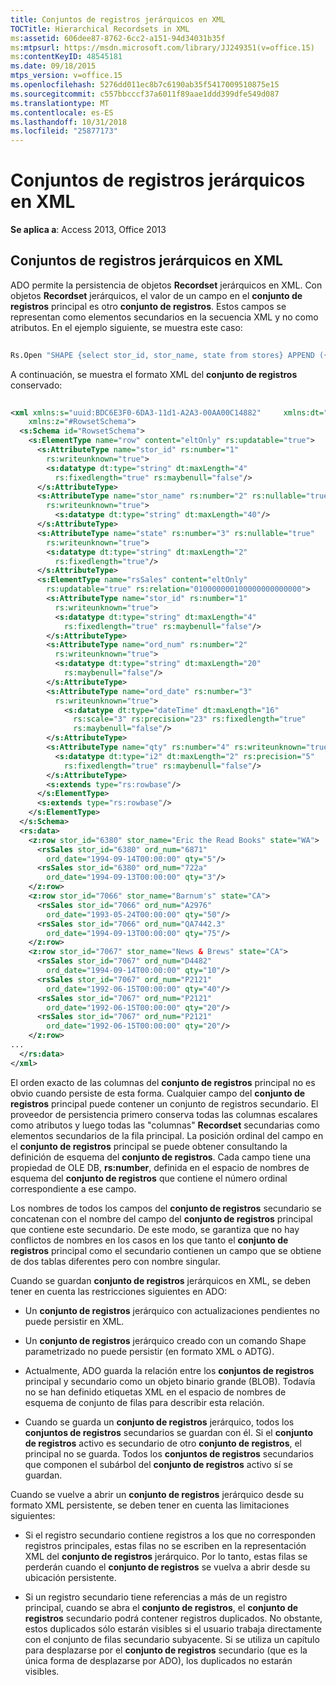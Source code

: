 ```yaml
---
title: Conjuntos de registros jerárquicos en XML
TOCTitle: Hierarchical Recordsets in XML
ms:assetid: 606dee87-8762-6cc2-a151-94d34031b35f
ms:mtpsurl: https://msdn.microsoft.com/library/JJ249351(v=office.15)
ms:contentKeyID: 48545181
ms.date: 09/18/2015
mtps_version: v=office.15
ms.openlocfilehash: 5276dd011ec8b7c6190ab35f5417009510875e15
ms.sourcegitcommit: c557bbcccf37a6011f89aae1ddd399dfe549d087
ms.translationtype: MT
ms.contentlocale: es-ES
ms.lasthandoff: 10/31/2018
ms.locfileid: "25877173"
---
```

# <a name="hierarchical-recordsets-in-xml"></a>Conjuntos de registros jerárquicos en XML


**Se aplica a**: Access 2013, Office 2013

## <a name="hierarchical-recordsets-in-xml"></a>Conjuntos de registros jerárquicos en XML

ADO permite la persistencia de objetos **Recordset** jerárquicos en XML. Con objetos **Recordset** jerárquicos, el valor de un campo en el **conjunto de registros** principal es otro **conjunto de registros**. Estos campos se representan como elementos secundarios en la secuencia XML y no como atributos. En el ejemplo siguiente, se muestra este caso:

```vb 
 
Rs.Open "SHAPE {select stor_id, stor_name, state from stores} APPEND ({select stor_id, ord_num, ord_date, qty from sales} AS rsSales RELATE stor_id TO stor_id)", "Provider=MSDataShape;DSN=pubs;UID=MyUserId;PWD=MyPassword;" 
```

A continuación, se muestra el formato XML del **conjunto de registros** conservado:

```xml 
 
<xml xmlns:s="uuid:BDC6E3F0-6DA3-11d1-A2A3-00AA00C14882"     xmlns:dt="uuid:C2F41010-65B3-11d1-A29F-00AA00C14882"     xmlns:rs="urn:schemas-microsoft-com:rowset"  
    xmlns:z="#RowsetSchema">  
  <s:Schema id="RowsetSchema">  
    <s:ElementType name="row" content="eltOnly" rs:updatable="true">  
      <s:AttributeType name="stor_id" rs:number="1"  
        rs:writeunknown="true">  
        <s:datatype dt:type="string" dt:maxLength="4"  
          rs:fixedlength="true" rs:maybenull="false"/>  
      </s:AttributeType>  
      <s:AttributeType name="stor_name" rs:number="2" rs:nullable="true"  
        rs:writeunknown="true">  
          <s:datatype dt:type="string" dt:maxLength="40"/>  
      </s:AttributeType>  
      <s:AttributeType name="state" rs:number="3" rs:nullable="true"  
        rs:writeunknown="true">  
        <s:datatype dt:type="string" dt:maxLength="2"  
          rs:fixedlength="true"/>  
      </s:AttributeType>  
      <s:ElementType name="rsSales" content="eltOnly"  
        rs:updatable="true" rs:relation="010000000100000000000000">  
        <s:AttributeType name="stor_id" rs:number="1"  
          rs:writeunknown="true">  
          <s:datatype dt:type="string" dt:maxLength="4"  
            rs:fixedlength="true" rs:maybenull="false"/>  
        </s:AttributeType>  
        <s:AttributeType name="ord_num" rs:number="2"  
          rs:writeunknown="true">  
          <s:datatype dt:type="string" dt:maxLength="20"  
            rs:maybenull="false"/>  
        </s:AttributeType>  
        <s:AttributeType name="ord_date" rs:number="3"  
          rs:writeunknown="true">  
            <s:datatype dt:type="dateTime" dt:maxLength="16"  
              rs:scale="3" rs:precision="23" rs:fixedlength="true"  
              rs:maybenull="false"/>  
        </s:AttributeType>  
        <s:AttributeType name="qty" rs:number="4" rs:writeunknown="true">  
          <s:datatype dt:type="i2" dt:maxLength="2" rs:precision="5"  
            rs:fixedlength="true" rs:maybenull="false"/>  
        </s:AttributeType>  
        <s:extends type="rs:rowbase"/>  
      </s:ElementType>  
      <s:extends type="rs:rowbase"/>  
    </s:ElementType>  
  </s:Schema>  
  <rs:data>  
    <z:row stor_id="6380" stor_name="Eric the Read Books" state="WA">  
      <rsSales stor_id="6380" ord_num="6871"  
        ord_date="1994-09-14T00:00:00" qty="5"/>  
      <rsSales stor_id="6380" ord_num="722a"  
        ord_date="1994-09-13T00:00:00" qty="3"/>  
    </z:row>  
    <z:row stor_id="7066" stor_name="Barnum's" state="CA">  
      <rsSales stor_id="7066" ord_num="A2976"  
        ord_date="1993-05-24T00:00:00" qty="50"/>  
      <rsSales stor_id="7066" ord_num="QA7442.3"  
        ord_date="1994-09-13T00:00:00" qty="75"/>  
    </z:row>  
    <z:row stor_id="7067" stor_name="News & Brews" state="CA">  
      <rsSales stor_id="7067" ord_num="D4482"  
        ord_date="1994-09-14T00:00:00" qty="10"/>  
      <rsSales stor_id="7067" ord_num="P2121"  
        ord_date="1992-06-15T00:00:00" qty="40"/>  
      <rsSales stor_id="7067" ord_num="P2121"  
        ord_date="1992-06-15T00:00:00" qty="20"/>  
      <rsSales stor_id="7067" ord_num="P2121"  
        ord_date="1992-06-15T00:00:00" qty="20"/>  
    </z:row>  
... 
  </rs:data>  
</xml>  
```

El orden exacto de las columnas del **conjunto de registros** principal no es obvio cuando persiste de esta forma. Cualquier campo del **conjunto de registros** principal puede contener un conjunto de registros secundario. El proveedor de persistencia primero conserva todas las columnas escalares como atributos y luego todas las "columnas" **Recordset** secundarias como elementos secundarios de la fila principal. La posición ordinal del campo en el **conjunto de registros** principal se puede obtener consultando la definición de esquema del **conjunto de registros**. Cada campo tiene una propiedad de OLE DB, **rs:number**, definida en el espacio de nombres de esquema del **conjunto de registros** que contiene el número ordinal correspondiente a ese campo.

Los nombres de todos los campos del **conjunto de registros** secundario se concatenan con el nombre del campo del **conjunto de registros** principal que contiene este secundario. De este modo, se garantiza que no hay conflictos de nombres en los casos en los que tanto el **conjunto de registros** principal como el secundario contienen un campo que se obtiene de dos tablas diferentes pero con nombre singular.

Cuando se guardan **conjunto de registros** jerárquicos en XML, se deben tener en cuenta las restricciones siguientes en ADO:

  - Un **conjunto de registros** jerárquico con actualizaciones pendientes no puede persistir en XML.

  - Un **conjunto de registros** jerárquico creado con un comando Shape parametrizado no puede persistir (en formato XML o ADTG).

  - Actualmente, ADO guarda la relación entre los **conjuntos de registros** principal y secundario como un objeto binario grande (BLOB). Todavía no se han definido etiquetas XML en el espacio de nombres de esquema de conjunto de filas para describir esta relación.

  - Cuando se guarda un **conjunto de registros** jerárquico, todos los **conjuntos de registros** secundarios se guardan con él. Si el **conjunto de registros** activo es secundario de otro **conjunto de registros**, el principal no se guarda. Todos los **conjuntos de registros** secundarios que componen el subárbol del **conjunto de registros** activo sí se guardan.

Cuando se vuelve a abrir un **conjunto de registros** jerárquico desde su formato XML persistente, se deben tener en cuenta las limitaciones siguientes:

  - Si el registro secundario contiene registros a los que no corresponden registros principales, estas filas no se escriben en la representación XML del **conjunto de registros** jerárquico. Por lo tanto, estas filas se perderán cuando el **conjunto de registros** se vuelva a abrir desde su ubicación persistente.

  - Si un registro secundario tiene referencias a más de un registro principal, cuando se abra el **conjunto de registros**, el **conjunto de registros** secundario podrá contener registros duplicados. No obstante, estos duplicados sólo estarán visibles si el usuario trabaja directamente con el conjunto de filas secundario subyacente. Si se utiliza un capítulo para desplazarse por el **conjunto de registros** secundario (que es la única forma de desplazarse por ADO), los duplicados no estarán visibles.

